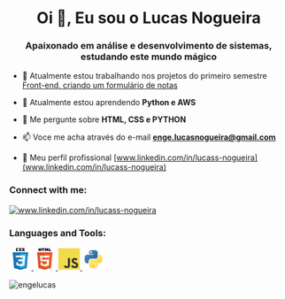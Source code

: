 <h1 align="center">Oi 👋, Eu sou o Lucas Nogueira</h1>
<h3 align="center">Apaixonado em análise e desenvolvimento de sistemas, estudando este mundo mágico</h3>

- 🔭 Atualmente estou trabalhando nos projetos do primeiro semestre [Front-end, criando um formulário de notas](https://replit.com/@engelucasnoguei/Projeto-Formulario-HTML-2024-05-06#index.html)

- 🌱 Atualmente estou aprendendo **Python e AWS**

- 💬 Me pergunte sobre **HTML, CSS e PYTHON**

- 📫 Voce me acha através do e-mail **enge.lucasnogueira@gmail.com**

- 📄 Meu perfil profissional [www.linkedin.com/in/lucass-nogueira](www.linkedin.com/in/lucass-nogueira)

<h3 align="left">Connect with me:</h3>
<p align="left">
<a href="https://linkedin.com/in/www.linkedin.com/in/lucass-nogueira" target="blank"><img align="center" src="https://raw.githubusercontent.com/rahuldkjain/github-profile-readme-generator/master/src/images/icons/Social/linked-in-alt.svg" alt="www.linkedin.com/in/lucass-nogueira" height="30" width="40" /></a>
</p>

<h3 align="left">Languages and Tools:</h3>
<p align="left"> <a href="https://www.w3schools.com/css/" target="_blank" rel="noreferrer"> <img src="https://raw.githubusercontent.com/devicons/devicon/master/icons/css3/css3-original-wordmark.svg" alt="css3" width="40" height="40"/> </a> <a href="https://www.w3.org/html/" target="_blank" rel="noreferrer"> <img src="https://raw.githubusercontent.com/devicons/devicon/master/icons/html5/html5-original-wordmark.svg" alt="html5" width="40" height="40"/> </a> <a href="https://developer.mozilla.org/en-US/docs/Web/JavaScript" target="_blank" rel="noreferrer"> <img src="https://raw.githubusercontent.com/devicons/devicon/master/icons/javascript/javascript-original.svg" alt="javascript" width="40" height="40"/> </a> <a href="https://www.python.org" target="_blank" rel="noreferrer"> <img src="https://raw.githubusercontent.com/devicons/devicon/master/icons/python/python-original.svg" alt="python" width="40" height="40"/> </a> </p>

<p><img align="center" src="https://github-readme-stats.vercel.app/api/top-langs?username=engelucas&show_icons=true&locale=en&layout=compact" alt="engelucas" /></p>


<!---
- 👋 Hi, I’m @Engelucas
- 👀 I’m interested in ...
- 🌱 I’m currently learning ...
- 💞️ I’m looking to collaborate on ...
- 📫 How to reach me ...
- 😄 Pronouns: ...
- ⚡ Fun fact: ...


Engelucas/Engelucas is a ✨ special ✨ repository because its `README.md` (this file) appears on your GitHub profile.
You can click the Preview link to take a look at your changes.
--->
